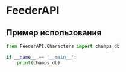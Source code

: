 # FeederAPI


## Пример использования

```python
from FeederAPI.Characters import champs_db

if __name__ == '__main__':
    print(champs_db)
```

